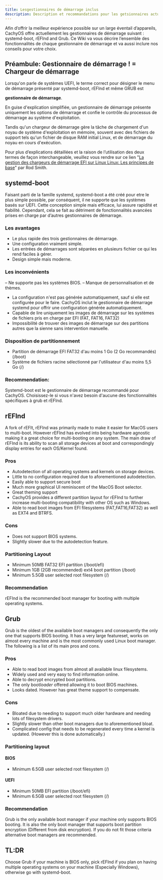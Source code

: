 ```yaml
---
title: Lesgestionnaires de démarrage inclus
description: Description et recommandations pour les getsionnaires actuellement inclus dans CachyOS
---
```


Afin d’offrir la meilleur expérience possible sur un large éventail d’appareils, CachyOS offre actuellement les gestionnaires de démarrage suivant : systemd-boot, rEFInd and Grub.
Ce Wiki  va vous décrire l’ensemble des fonctionnalités de chaque gestionnaire de démarrage et va aussi inclure nos conseils pour votre choix.

## Préambule: Gestionnaire de démarrage ! = Chargeur de démarrage

Lorsqu'on parle de systèmes UEFI, le terme correct pour désigner le menu de démarrage présenté par systemd-boot, rEFInd et même GRUB est

**gestionnaire de démarrage**.

En guise d'explication simplifiée, un gestionnaire de démarrage présente uniquement les options de démarrage et confie le contrôle du processus de démarrage au système d'exploitation.

Tandis qu'un chargeur de démarrage gère la tâche de chargement d'un noyau de système d'exploitation en mémoire, souvent avec des fichiers de support tels qu'un fichier de disque RAM initial Linux, et de démarrage du noyau en cours d'exécution.

Pour plus d’explications détaillées  et la raison de l’utilisation des deux termes de façon interchangeable, veuillez vous rendre sur ce lien "[La gestion des chargeurs de démarrage EFI sur Linux Linux: Les principes de base](https://www.rodsbooks.com/efi-bootloaders/principles.html)" par Rod Smith.


## systemd-boot

Faisant parti de la famille systemd, systemd-boot a été créé pour etre le plus simple possible, par conséquent, il ne supporte que les systèmes basés sur UEFI. Cette conception simple mais efficace, lui assure rapidité et fiabilité. Cependant, cela se fait au détriment de fonctionnalités avancées prises en charge par d’autres gestionnaires de démarrage.

### Les avantages

- Le plus rapide des trois gestionnaires de démarrage.
- Une configuration vraiment simple.
- Les entrées de démarrages  sont séparées en plusieurs fichier ce qui les rend faciles à gérer.
- Design simple mais moderne.

### Les inconvénients

 – Ne supporte pas les systèmes BIOS.
 – Manque de personnalisation et de thèmes.
 - La configuration n'est pas générée automatiquement, sauf si elle est configurée pour le faire. CachyOS inclut le gestionnaire de démarrage systemd pour offrir une configuration générée automatiquement.
- Capable de lire uniquement les images de démarrage sur les systèmes de fichiers pris en charge par EFI (FAT, FAT16, FAT32)
- Impossibilité de trouver des images de démarrage sur des partitions autres que la sienne sans intervention manuelle.

### Disposition de partitionnement
- Partition de démarrage EFI FAT32 d'au moins 1 Go (2 Go recommandés) (/boot)
- Système de fichiers racine sélectionné par l'utilisateur d'au moins 5,5 Go (/)

### Recommendation:

Systemd-boot est le gestionnaire de démarrage recommandé pour CachyOS. Choisissez-le si vous n'avez besoin d'aucune des fonctionnalités spécifiques à grub et rEFInd.



## rEFInd
A fork of rEFIt, rEFInd was primarily made to make it easier for MacOS users to multi-boot. However rEFInd has evolved into being hardware agnostic making it a great choice for multi-booting on any system. The main draw of rEFInd is its ability to scan all storage devices at boot and correspondingly display entries for each OS/Kernel found.

### Pros
- Autodetection of all operating systems and kernels on storage devices.
- Little to no configuration required due to aforementioned autodetection.
- Easily able to support secure boot
- Much more graphical UI reminiscent of the MacOS Boot selector.
- Great theming support
- CachyOS provides a different partition layout for rEFInd to further increase multi-booting compatibility with other OS such as Windows.
- Able to read boot images from EFI filesystems (FAT,FAT16,FAT32) as well as EXT4 and BTRFS.

### Cons
- Does not support BIOS systems.
- Slightly slower due to the autodetection feature.

### Partitioning Layout
- Minimum 50MB FAT32 EFI partition (/boot/efi)
- Minimum 1GB (2GB recommended) ext4 boot partition (/boot)
- Minimum 5.5GB user selected root filesystem (/)

### Recommendation
rEFInd is the recommended boot manager for booting with multiple operating systems.


## Grub
Grub is the oldest of the available boot managers and consequently the only one that supports BIOS booting. It has a very large featureset, works on almost every machine and is the most commonly used Linux boot manager.
The following is a list of its main pros and cons.

### Pros
- Able to read boot images from almost all available linux filesystems.
- Widely used and very easy to find information online.
- Able to decrypt encrypted boot partitions.
- The only boot*loader* offered allowing it to boot BIOS machines.
- Looks dated. However has great theme support to compensate.

### Cons
- Bloated due to needing to support much older hardware and needing lots of filesystem drivers.
- Slightly slower than other boot managers due to aforementioned bloat.
- Complicated config that needs to be regenerated every time a kernel is updated. (However this is done automatically.)

### Partitioning layout

#### BIOS
- Minimum 6.5GB user selected root filesystem (/)

#### UEFI
- Minimum 50MB EFI partition (/boot/efi)
- Minimum 6.5GB user selected root filesystem (/)

### Recommendation
Grub is the only available boot manager if your machine only supports BIOS booting. It is also the only boot manager that supports boot partition encryption (Different from disk encryption). If you do not fit those criteria alternative boot managers are recommended.


## TL:DR
Choose Grub if your machine is BIOS only, pick rEFInd if you plan on having multiple operating systems on your machine (Especially Windows), otherwise go with systemd-boot.
